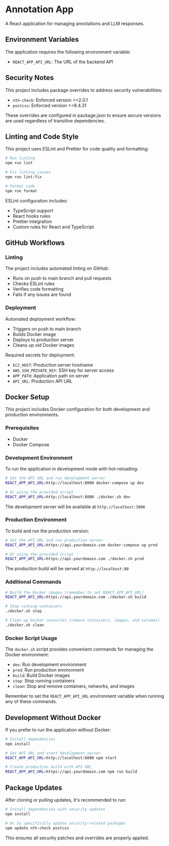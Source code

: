 # Annotation App

A React application for managing annotations and LLM responses.

## Environment Variables

The application requires the following environment variable:

- `REACT_APP_API_URL`: The URL of the backend API

## Security Notes

This project includes package overrides to address security vulnerabilities:
- `nth-check`: Enforced version >=2.0.1
- `postcss`: Enforced version >=8.4.31

These overrides are configured in package.json to ensure secure versions are used regardless of transitive dependencies.

## Linting and Code Style

This project uses ESLint and Prettier for code quality and formatting:

```bash
# Run linting
npm run lint

# Fix linting issues
npm run lint:fix

# Format code
npm run format
```

ESLint configuration includes:
- TypeScript support
- React hooks rules
- Prettier integration
- Custom rules for React and TypeScript

## GitHub Workflows

### Linting

The project includes automated linting on GitHub:
- Runs on push to main branch and pull requests
- Checks ESLint rules
- Verifies code formatting
- Fails if any issues are found

### Deployment

Automated deployment workflow:
- Triggers on push to main branch
- Builds Docker image
- Deploys to production server
- Cleans up old Docker images

Required secrets for deployment:
- `EC2_HOST`: Production server hostname
- `AWS_SSH_PRIVATE_KEY`: SSH key for server access
- `APP_PATH`: Application path on server
- `API_URL`: Production API URL

## Docker Setup

This project includes Docker configuration for both development and production environments.

### Prerequisites

- Docker
- Docker Compose

### Development Environment

To run the application in development mode with hot-reloading:

```bash
# Set the API URL and run development server
REACT_APP_API_URL=http://localhost:8000 docker-compose up dev

# Or using the provided script
REACT_APP_API_URL=http://localhost:8000 ./docker.sh dev
```

The development server will be available at `http://localhost:3000`

### Production Environment

To build and run the production version:

```bash
# Set the API URL and run production server
REACT_APP_API_URL=https://api.yourdomain.com docker-compose up prod

# Or using the provided script
REACT_APP_API_URL=https://api.yourdomain.com ./docker.sh prod
```

The production build will be served at `http://localhost:80`

### Additional Commands

```bash
# Build the Docker images (remember to set REACT_APP_API_URL)
REACT_APP_API_URL=https://api.yourdomain.com ./docker.sh build

# Stop running containers
./docker.sh stop

# Clean up Docker resources (remove containers, images, and volumes)
./docker.sh clean
```

### Docker Script Usage

The `docker.sh` script provides convenient commands for managing the Docker environment:

- `dev`: Run development environment
- `prod`: Run production environment
- `build`: Build Docker images
- `stop`: Stop running containers
- `clean`: Stop and remove containers, networks, and images

Remember to set the `REACT_APP_API_URL` environment variable when running any of these commands.

## Development Without Docker

If you prefer to run the application without Docker:

```bash
# Install dependencies
npm install

# Set API URL and start development server
REACT_APP_API_URL=http://localhost:8000 npm start

# Create production build with API URL
REACT_APP_API_URL=https://api.yourdomain.com npm run build
```

## Package Updates

After cloning or pulling updates, it's recommended to run:

```bash
# Install dependencies with security updates
npm install

# Or to specifically update security-related packages
npm update nth-check postcss
```

This ensures all security patches and overrides are properly applied.

